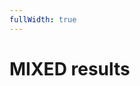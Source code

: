 ```yaml
---
fullWidth: true
---
```


<script setup lang="ts">
import { ref, computed } from 'vue'
import Listbox from '@/theme/Listbox.vue'
import Table from '@/theme/Table.vue'
import { groupBy } from 'lodash'

import { data as results, type Result } from "@/results.data";
import { createColumnHelper } from '@tanstack/vue-table';

type MixedResult = Omit<Result, "QSO_COUNT_80m" | "QSO_COUNT_40m" | "POINT_80m" | "POINT_40m" | "MULT_80m" | "MULT_40m" | "SCORE" | "MODE"> & {
	CW_QSO_COUNT_80m: Result["QSO_COUNT_80m"];
	PH_QSO_COUNT_80m: Result["QSO_COUNT_80m"];
	CW_QSO_COUNT_40m: Result["QSO_COUNT_40m"];
	PH_QSO_COUNT_40m: Result["QSO_COUNT_40m"];
	CW_POINT_80m: Result["POINT_80m"];
	PH_POINT_80m: Result["POINT_80m"];
	CW_POINT_40m: Result["POINT_40m"];
	PH_POINT_40m: Result["POINT_40m"];
	CW_MULT_80m: Result["MULT_80m"];
	PH_MULT_80m: Result["MULT_80m"];
	CW_MULT_40m: Result["MULT_40m"];
	PH_MULT_40m: Result["MULT_40m"];
	CW_SCORE: Result["SCORE"];
	PH_SCORE: Result["SCORE"];
}

const availableYears = Object.keys(results).map(Number)
const selectedYear = ref(Math.max(...availableYears));

const mixedResults = computed<MixedResult[]>(() =>
	Object.values(groupBy(results[selectedYear.value], "CALL"))
		.filter(resultGroup => resultGroup.length === 2)
		.map((group) => {
			const cwResults = group.find((result) => result.MODE === "CW")!;
			const phResults = group.find((result) => result.MODE === "PH")!;

			return {
				CALL: cwResults.CALL,
				CW_QSO_COUNT_80m: cwResults.QSO_COUNT_80m,
				PH_QSO_COUNT_80m: phResults.QSO_COUNT_80m,
				CW_QSO_COUNT_40m: cwResults.QSO_COUNT_40m,
				PH_QSO_COUNT_40m: phResults.QSO_COUNT_40m,
				CW_POINT_80m: cwResults.POINT_80m,
				PH_POINT_80m: phResults.POINT_80m,
				CW_POINT_40m: cwResults.POINT_40m,
				PH_POINT_40m: phResults.POINT_40m,
				CW_MULT_80m: cwResults.MULT_80m,
				PH_MULT_80m: phResults.MULT_80m,
				CW_MULT_40m: cwResults.MULT_40m,
				PH_MULT_40m: phResults.MULT_40m,
				CW_SCORE: cwResults.SCORE,
				PH_SCORE: phResults.SCORE,
				POWER: cwResults.POWER,
				COUNTY: cwResults.COUNTY,
				CHECKLOG: cwResults.CHECKLOG,
				COUNTRY: cwResults.COUNTRY,
			}
		})
		.sort((a, b) => b.CW_SCORE + b.PH_SCORE - a.CW_SCORE - a.PH_SCORE)
);

const columnHelper = createColumnHelper<MixedResult>();

const columns = [
	columnHelper.display({
		header: "Pos",
		cell: ({ row }) => row.index + 1,
	}),
	columnHelper.accessor("CALL", {
		header: "Call",
		sortingFn: "text",
	}),
	columnHelper.accessor((row) => row.CW_QSO_COUNT_80m + row.PH_QSO_COUNT_80m + row.CW_QSO_COUNT_40m + row.PH_QSO_COUNT_80m, {
		header: "QSO count",
	}),
	columnHelper.accessor((row) => row.CW_MULT_80m + row.PH_MULT_80m + row.CW_MULT_40m + row.PH_MULT_40m, {
		header: "Multiplier",
	}),
	columnHelper.accessor("CW_SCORE", {
		header: "CW Score",
	}),
	columnHelper.accessor("PH_SCORE", {
		header: "PH Score",
	}),
	columnHelper.accessor((row) => row.CW_SCORE + row.PH_SCORE, {
		id: "TOTAL_SCORE",
		header: "Total Score",
	}),	
	columnHelper.accessor("POWER", {
		header: "Power",
	}),
];
</script>

# MIXED results

<Listbox v-model="selectedYear" :items="availableYears" class="w-24 mb-8" />

<Table :data="mixedResults" :columns="columns" :table-options="{initialState: {sorting: [ {id: 'TOTAL_SCORE', desc: true} ]}}" />
